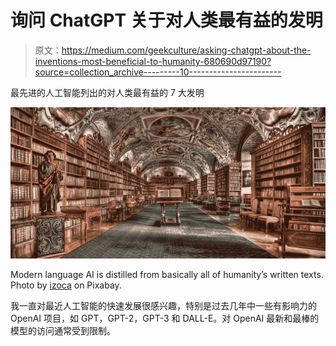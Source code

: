 # 询问 ChatGPT 关于对人类最有益的发明

> 原文：<https://medium.com/geekculture/asking-chatgpt-about-the-inventions-most-beneficial-to-humanity-680690d97190?source=collection_archive---------10----------------------->

最先进的人工智能列出的对人类最有益的 7 大发明

![](img/993468e9b20891dd0ebf158e095346a3.png)

Modern language AI is distilled from basically all of humanity’s written texts. Photo by [izoca](https://pixabay.com/users/izoca-1502280/) on Pixabay.

我一直对最近人工智能的快速发展很感兴趣，特别是过去几年中一些有影响力的 OpenAI 项目，如 GPT，GPT-2，GPT-3 和 DALL-E。对 OpenAI 最新和最棒的模型的访问通常受到限制。